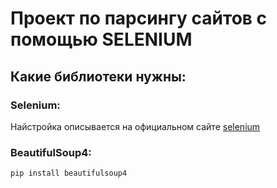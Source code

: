 # Проект по парсингу сайтов с помощью SELENIUM
## Какие библиотеки нужны:
### Selenium:
Найстройка описывается на официальном сайте [selenium](https://www.selenium.dev/documentation/webdriver/)
### BeautifulSoup4:
```commandline
pip install beautifulsoup4
```